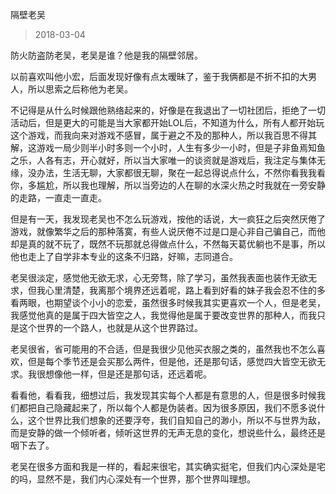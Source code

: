 隔壁老吴

> 2018-03-04

防火防盗防老吴，老吴是谁？他是我的隔壁邻居。

以前喜欢叫他小宏，后面发现好像有点太暧昧了，鉴于我俩都是不折不扣的大男人，所以思索之后称他为老吴。

不记得是从什么时候跟他熟络起来的，好像是在我退出了一切社团后，拒绝了一切活动后，但是更大的可能是当大家都开始LOL后，不知道为什么，所有人都开始玩这个游戏，而我向来对游戏不感冒，属于避之不及的那种人，所以我百思不得其解，这游戏一局少则半小时多则一个小时，人生有多少一小时，但是子非鱼焉知鱼之乐，人各有志，开心就好，所以当大家唯一的谈资就是游戏后，我注定与集体无缘，没办法，生活无聊，大家都很无聊，聚在一起总得说点什么，不然你看我我看你，多尴尬，所以我也理解，所以当旁边的人在聊的水深火热之时我就在一旁安静的走路，一直走一直走。

但是有一天，我发现老吴也不怎么玩游戏，按他的话说，大一疯狂之后突然厌倦了游戏，就像繁华之后的那种落寞，有些人说厌倦不过是口是心非自己骗自己，而他却是真的就不玩了，既然不玩那就总得做点什么，不然每天葛优躺也不是事，所以他也走上了自学非本专业的这条不归路，好嘛，志同道合。

老吴很淡定，感觉他无欲无求，心无旁骛，除了学习，虽然我表面也装作无欲无求，但我心里清楚，我离那个境界还远着呢，路上看到好看的妹子我会忍不住的多看两眼，也期望谈个小小的恋爱，虽然很多时候我其实更喜欢一个人，但是老吴，我感觉他真的是属于四大皆空之人，我觉得他是属于要改变世界的那种人，而我只是这个世界的一个路人，也就是从这个世界路过。

老吴很省，省可能用的不合适，但是我很少见他买衣服之类的，虽然我也不怎么喜欢，但是每个季节还是会买那么两件，但是他，还是那句话，感觉四大皆空无欲无求。我很想像他一样，但是还是那句话，还远着呢。

看看他，看看我，细想过后，我发现其实每个人都是有意思的人，但是很多时候我们都把自己隐藏起来了，所以每个人都是伪装者。因为很多原因，我们不愿多说什么，这个世界比我们想象的还要浮夸，我们自知自己的渺小，所以不与世界为敌，而是安静的做一个倾听者，倾听这世界的无声无息的变化，想说些什么，最终还是咽下去了。

老吴在很多方面和我是一样的，看起来很宅，其实确实挺宅，但我们内心深处是宅的吗，显然不是，我们内心深处有一个世界，那个世界叫理想。